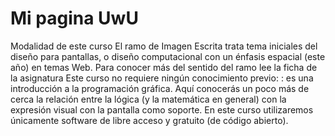# Mi pagina UwU

Modalidad de este curso
El ramo de Imagen Escrita trata tema iniciales del diseño para pantallas, o diseño computacional con un énfasis espacial (este año) en temas Web.
Para conocer más del sentido del ramo lee la ficha de la asignatura
Este curso no requiere ningún conocimiento previo: : es una introducción a la programación gráfica.
Aquí conocerás un poco más de cerca la relación entre la lógica (y la matemática en general) con la expresión visual con la pantalla como soporte.
En este curso utilizaremos únicamente software de libre acceso y gratuito (de código abierto).
